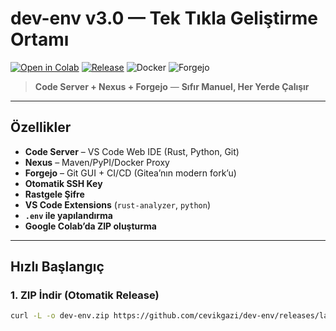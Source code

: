 # dev-env v3.0 — **Tek Tıkla Geliştirme Ortamı**

[![Open in Colab](https://colab.research.google.com/assets/colab-badge.svg)](https://colab.research.google.com/github/cevikgazi/dev-env/blob/main/dev-env.ipynb)
[![Release](https://img.shields.io/github/v/release/cevikgazi/dev-env?label=Download%20ZIP)](https://github.com/cevikgazi/dev-env/releases/latest)
![Docker](https://img.shields.io/badge/Docker-Ready-blue)
![Forgejo](https://img.shields.io/badge/Forgejo-Ready-green)

> **Code Server + Nexus + Forgejo** — **Sıfır Manuel, Her Yerde Çalışır**

---

## Özellikler

- **Code Server** – VS Code Web IDE (Rust, Python, Git)
- **Nexus** – Maven/PyPI/Docker Proxy
- **Forgejo** – Git GUI + CI/CD (Gitea’nın modern fork’u)
- **Otomatik SSH Key**
- **Rastgele Şifre**
- **VS Code Extensions** (`rust-analyzer`, `python`)
- **`.env` ile yapılandırma**
- **Google Colab’da ZIP oluşturma**

---

## Hızlı Başlangıç

### 1. ZIP İndir (Otomatik Release)
```bash
curl -L -o dev-env.zip https://github.com/cevikgazi/dev-env/releases/latest/download/dev-env.zip
